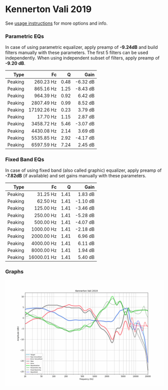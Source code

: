 # Kennerton Vali 2019
See [usage instructions](https://github.com/jaakkopasanen/AutoEq#usage) for more options and info.

### Parametric EQs
In case of using parametric equalizer, apply preamp of **-9.24dB** and build filters manually
with these parameters. The first 5 filters can be used independently.
When using independent subset of filters, apply preamp of **-9.20 dB**.

| Type    | Fc          |    Q | Gain     |
|--------:|------------:|-----:|---------:|
| Peaking | 260.23 Hz   | 0.48 | -6.32 dB |
| Peaking | 865.16 Hz   | 1.25 | -8.43 dB |
| Peaking | 964.39 Hz   | 0.92 | 6.42 dB  |
| Peaking | 2807.49 Hz  | 0.99 | 8.52 dB  |
| Peaking | 17192.26 Hz | 0.23 | 3.79 dB  |
| Peaking | 17.70 Hz    | 1.15 | 2.87 dB  |
| Peaking | 3458.72 Hz  | 5.46 | -3.07 dB |
| Peaking | 4430.08 Hz  | 2.14 | 3.69 dB  |
| Peaking | 5535.85 Hz  | 2.92 | -4.17 dB |
| Peaking | 6597.59 Hz  | 7.24 | 2.45 dB  |

### Fixed Band EQs
In case of using fixed band (also called graphic) equalizer, apply preamp of **-7.82dB**
(if available) and set gains manually with these parameters.

| Type    | Fc          |    Q | Gain     |
|--------:|------------:|-----:|---------:|
| Peaking | 31.25 Hz    | 1.41 | 1.83 dB  |
| Peaking | 62.50 Hz    | 1.41 | -1.10 dB |
| Peaking | 125.00 Hz   | 1.41 | -3.46 dB |
| Peaking | 250.00 Hz   | 1.41 | -5.28 dB |
| Peaking | 500.00 Hz   | 1.41 | -4.07 dB |
| Peaking | 1000.00 Hz  | 1.41 | -2.18 dB |
| Peaking | 2000.00 Hz  | 1.41 | 6.96 dB  |
| Peaking | 4000.00 Hz  | 1.41 | 6.11 dB  |
| Peaking | 8000.00 Hz  | 1.41 | 1.94 dB  |
| Peaking | 16000.01 Hz | 1.41 | 5.40 dB  |

### Graphs
![](./Kennerton%20Vali%202019.png)
